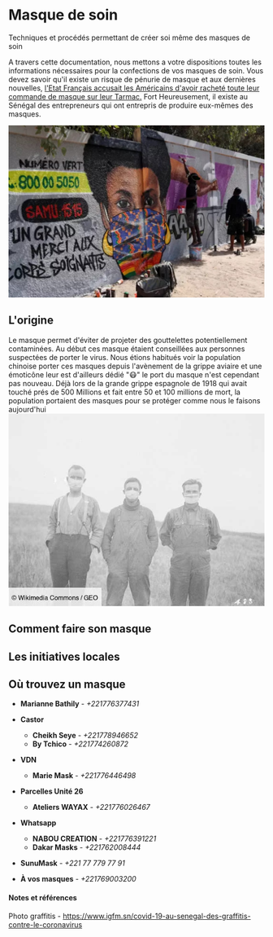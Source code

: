 # Masque de soin
Techniques et procédés permettant de créer soi même des masques de soin

A travers cette documentation, nous mettons a votre dispositions toutes les informations nécessaires pour la confections de vos masques de soin. Vous devez savoir qu'il existe un risque de pénurie de masque et aux dernières nouvelles, [l'Etat Français accusait les Américains d'avoir racheté toute leur commande de masque sur leur Tarmac.](https://www.liberation.fr/france/2020/04/01/une-commande-francaise-de-masques-detournee-vers-les-etats-unis-sur-un-tarmac-chinois_1783805)
Fort Heureusement, il existe au Sénégal des entrepreneurs qui ont entrepris de produire eux-mêmes des masques.

![Boucles d’oreilles, masque coloré ajusté sur la bouche et les yeux, Madzoo et ses coéquipiers](Ressources/images/graffitis_masque_colore_ajuste_sur_la_bouche_et_les_yeux-Madzoo.jpg)


## L'origine
Le masque permet d'éviter de projeter des gouttelettes potentiellement contaminées. Au début ces masque étaient conseillées aux personnes suspectées de porter le virus. Nous étions habitués voir la population chinoise porter ces masques depuis l'avènement de la grippe aviaire et une émoticône leur est d'ailleurs dédié ":mask:"
le port du masque n'est cependant pas nouveau. Déjà lors de la grande grippe espagnole de 1918 qui avait touché prés de 500 Millions et fait entre 50 et 100 millions de mort, la population portaient des masques pour se protéger comme nous le faisons aujourd'hui
 ![des jeunes portant un masque lors de la grippe espagnole](https://github.com/OpenCOVID19-Senegal/Masque-de-soin-Faites-Le-Vous-Meme/blob/master/Ressources/images/picture.jpg)
## Comment faire son masque

## Les initiatives locales

## Où trouvez un masque

* **Marianne Bathily** - *+221776377431*

* **Castor**
    * **Cheikh Seye** - *+221778946652*
    * **By Tchico** - *+221774260872*
* **VDN**
    * **Marie Mask** - *+221776446498*

* **Parcelles Unité 26**
    * **Ateliers WAYAX** - *+221776026467*

* **Whatsapp**
    * **NABOU CREATION** - *+221776391221*
    * **Dakar Masks** - *+221762008444*

* **SunuMask** - *+221 77 779 77 91*

* **À vos masques** - *+221769003200*

#### Notes et références

Photo graffitis - https://www.igfm.sn/covid-19-au-senegal-des-graffitis-contre-le-coronavirus
